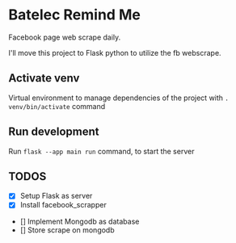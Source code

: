 # Batelec Remind Me

Facebook page web scrape daily.

I'll move this project to Flask python to utilize the fb webscrape.

## Activate venv

Virtual environment to manage dependencies of the project with `. venv/bin/activate` command

## Run development

Run `flask --app main run` command, to start the server

## TODOS
- [X] Setup Flask as server
- [X] Install facebook_scrapper
- [] Implement Mongodb as database
- [] Store scrape on mongodb
